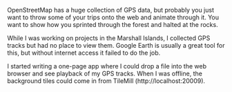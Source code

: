 OpenStreetMap has a huge collection of GPS data, but probably you just want to throw
some of your trips onto the web and animate through it. You want to show how you
sprinted through the forest and halted at the rocks.

While I was working on projects in the Marshall Islands, I collected GPS tracks
but had no place to view them. Google Earth is usually a great tool for this, but
without internet access it failed to do the job.

I started writing a one-page app where I could drop a file into the web browser
and see playback of my GPS tracks. When I was offline, the background tiles
could come in from TileMill (http://localhost:20009).
